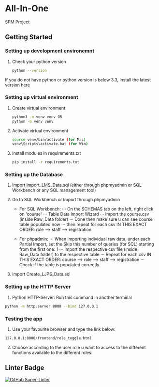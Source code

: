 # All-In-One
SPM Project


## Getting Started


### Setting up development environemnt 
1. Check your python version    
   ```sh 
   python --version
   ``` 
   
If you do not have python or python version is below 3.3, install the latest version [here](https://www.python.org/downloads/)


### Setting up virtual environment 

1. Create virtual environment     
   ```sh
   python3 -m venv venv OR
   python -m venv venv
   
2. Activate virtual environment  
   ```sh
   source venv/bin/activate (for Mac)
   venv\Scripts\activate.bat (for Win)
   
3. Install modules in requirements.txt     
   ```sh
   pip install -r requirements.txt

### Setting up the Database
1. Import Import_LMS_Data.sql (either through phpmyadmin or SQL Workbench or any SQL management tool)

2. Go to SQL Workbench or Import through phpmyadmin

   - For SQL Workbench:
       ⋅⋅⋅ On the SCHEMAS tab on the left, right click on 'course'
       ⋅⋅⋅ Table Data Import Wizard
       ⋅⋅⋅ Import the course.csv (inside Raw_Data folder)
       ⋅⋅⋅ Done then make sure u can see course table populated now
       ⋅⋅⋅ then repeat for each csv IN THIS EXACT ORDER: role --> staff --> registration

   - For phpadmin:
       ⋅⋅⋅ When importing individual raw data, under each Partial Import, set the Skip this number of queries (for SQL) starting from the first one: 1
       ⋅⋅⋅ Import the respective csv file (inside Raw_Data folder) to the respective table
       ⋅⋅⋅ Repeat for each csv IN THIS EXACT ORDER: course --> role --> staff --> registration
       ⋅⋅⋅ Check if the table is populated correctly

4. Import Create_LJPS_Data.sql


### Setting up the HTTP Server

   1. Python HTTP-Server: Run this command in another terminal
   ```sh
   python -m http.server 8008 --bind 127.0.0.1
   ```

### Testing the app

   1. Use your favourite browser and type the link below: 
   ```sh
   127.0.0.1:8008/frontend/role_toggle.html
   ```
   2. Choose according to the user role u want to access to the different functions available to the different roles.


## Linter Badge
[![GitHub Super-Linter](https://github.com/alimsihui/All-In-One/workflows/Lint%20Code%20Base/badge.svg)](https://github.com/marketplace/actions/super-linter)




